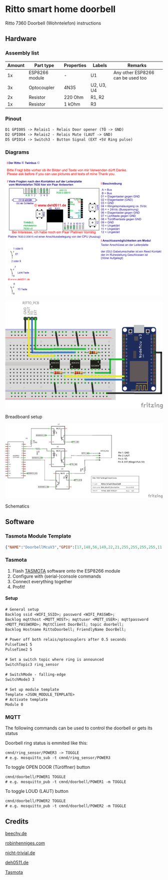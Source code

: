 # Ritto smart home doorbell

Ritto 7360 Doorbell (Wohntelefon) instructions

## Hardware

### Assembly list
| Amount |  Part type     | Properties | Labels     | Remarks                            |
| ------ | -------------- | ---------- | ---------- | ---------------------------------- |
|     1x | ESP8266 module |    -       | U1         | Any other ESP8266 can be used too  |
|     3x | Optocoupler    | 4N35       | U2, U3, U4 |                                    |
|     2x | Resistor       | 220 Ohm    | R1, R2     |                                    |
|     1x | Resistor       | 1 kOhm     | R3         |                                    |

### Pinout
```
D1 GPIO05 -> Relais1 - Relais Door opener (TÖ -> GND)
D2 GPIO04 -> Relais2 - Relais Mute (LAUT -> GND)
D5 GPIO14 -> Switch3 - Button Signal (EXT +5V Ring pulse)
```

### Diagrams

![Twinbus PCB](schematics/ritto_twinbus_deh0511_de.png)

![Breadboard setup](schematics/Ritto_McuV3_Doorbell_Steckplatine.png)

Breadboard setup

![Schematics](schematics/Ritto_McuV3_Doorbell_Schaltplan.png)

Schematics

## Software

### Tasmota Module Template
```json
{"NAME":"DoorbellMcuV3","GPIO":[17,148,56,149,22,21,255,255,255,255,11,255,255],"FLAG":15,"BASE":18}
```

### Tasmota
1. Flash [TASMOTA](https://tasmota.github.io/docs/#/) software onto the ESP8266 module
2. Configure with (serial-)console commands
3. Connect everything together
4. Profit!

#### Setup
```
# General setup
Backlog ssid <WIFI_SSID>; password <WIFI_PASSWD>;
Backlog mqtthost <MQTT_HOST>; mqttuser <MQTT_USER>; mqttpassword <MQTT_PASSWORD>; MqttClient DoorBell; topic doorbell;
Backlog Hostname RittoDoorbell; FriendlyName DoorBell;

# Power off both relais/optocouplers after 0.5 seconds 
PulseTime1 5
PulseTime2 5

# Set a switch topic where ring is announced
SwitchTopic3 ring_sensor

# SwitchMode - falling-edge
SwitchMode3 3

# Set up module template
Template <JSON_MODULE_TEMPLATE>
# Activate template
Module 0
```

### MQTT

The following commands can be used to control the doorbell or gets its status

Doorbell ring status is emmited like this:
```
cmnd/ring_sensor/POWER3 -> TOGGLE
# e.g. mosquitto_sub -t cmnd/ring_sensor/POWER3
```

To toggle OPEN DOOR (Türöffner) button
```
cmnd/doorbell/POWER1 TOGGLE
# e.g. mosquitto_pub -t cmnd/doorbell/POWER1 -m TOGGLE
```


To toggle LOUD (LAUT) button
```
cmnd/doorbell/POWER2 TOGGLE
# e.g. mosquitto_pub -t cmnd/doorbell/POWER2 -m TOGGLE
```

## Credits
[beechy.de](https://beechy.de/smart-doorbell/)

[robinhenniges.com](https://robinhenniges.com/diy-smart-door-fuer-5-euro-smart-door-opener-part-1/)

[nicht-trivial.de](https://www.nicht-trivial.de/index.php/2018/02/14/ritto-zu-mqtt/)

[deh0511.de](http://www.deh0511.de/twinbus/)

[Tasmota](https://tasmota.github.io/docs/#/)
